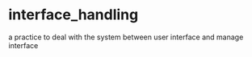 # interface_handling
a practice to deal with the system between user interface and manage interface
